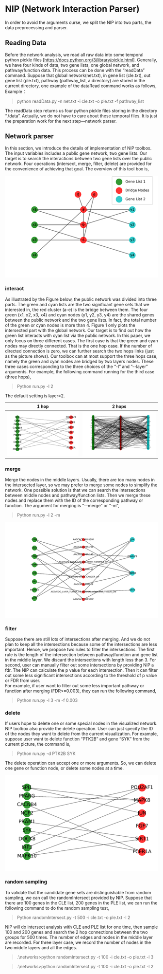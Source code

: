 # NIP (Network Interaction Parser)
In order to avoid the arguments curse, we split the NIP into two parts, the data preprocessing and parser. 

## Reading Data

Before the network analysis, we read all raw data into some temporal python pickle files [https://docs.python.org/3/library/pickle.html].  Generally, we have four kinds of data, two gene lists, one global network, and pathway/function data. This process can be done with the “readData” command. 
Suppose that global network(net.txt), in gene list (cle.txt), out gene list (ple.txt), pathway (pathway_list, a directory) are stored in the current directory, one example of the dataRead command works as follows,
Example：

>python readData.py -n net.txt -i cle.txt -o ple.txt -f  pathway_list

The readData step returns us four python pickle files storing in the directory “.\data”. Actually, we do not have to care about these temporal files. It is just the preparation work for the next step—network parser.


## Network parser

In this section, we introduce the details of implementation of NIP toolbox.  The input variables includes a public gene network, two gene lists. Our target is to search the interactions between two gene lists over the public network. Four operations (intersect, merge, filter, delete) are provided for the convenience of achieving that goal.
The overview of this tool box is,

![A demo of NIP](https://github.com/bruce803/NIP/blob/master/result/demo-NIP.png)



### interact
As illustrated by the Figure below, the public network was divided into three parts. The green and cyan lists are the two significant gene sets that we interested in, the red cluster (a-e) is the bridge between them.  The four green (x1, x2, x3, x4) and cyan nodes (y1, y2, y3, y4) are the shared genes between the public network and the two gene lists. In fact, the total number of the green or cyan nodes is more than 4. Figure 1 only plots the intersected part with the global network. Our target is to find out how the green list interacts with cyan list via the public network.  In this paper, we only focus on three different cases. The first case is that the green and cyan nodes may directly connected. That is the one hop case. If the number of directed connection is zero, we can further search the two hops links (just as the picture shows). Our toolbox can at most support the three hops case, namely the green and cyan nodes are bridged by two layers nodes.
These three cases corresponding to the three choices of the “-l” and ”--layer” arguments. For example, the following command running for the third case (three hops),

>Python run.py -l 2

The default setting is layer=2.

1 hop             |  2 hops
:-------------------------:|:-------------------------:
![A 1 hop example.](https://github.com/bruce803/NIP/blob/master/result/intersection0.png)  |  ![A 2 hops example.](https://github.com/bruce803/NIP/blob/master/result/interaction2hops.png)


###	merge
Merge the nodes in the middle layers. Usually, there are too many nodes in the intersected layer, so we may prefer to merge some nodes to simplify the network. One possible solution is that we can search the intersections between middle nodes and pathway/function lists. Then we merge these nodes and replace them with the ID of the corresponding pathway or function.
The argument for merging is “--merge” or “-m”, 

>Python run.py -l 2  -m 

![merge](https://github.com/bruce803/NIP/blob/master/result/merge.png)

###	filter
Suppose there are still lots of intersections after merging. And we do not plan to keep all the intersections because some of the intersections are less important. Hence, we propose two rules to filter the intersections. The first rule is the length of the intersection between pathway/function and gene list in the middle layer. We discard the intersections with length less than 3. For second, user can manually filter out some intersections by providing NIP a fdr. The NIP can calculate the p value for each intersection. Then it can filter out some less significant intersections according to the threshold of p value or FDR from user.  
For example, if user want to filter out some less important pathway or function after merging (FDR<=0.003), they can run the following command,

>Python run.py -l 3 -m  -f  0.003  

###	delete 
If users hope to delete one or some special nodes in the visualized network. NIP toolbox also provide the delete operation. User can just specify the ID of the nodes they want to delete from the current visualization. 
For example, suppose user want to delete function “PTK2B” and gene “SYK” from the current picture, the command is,

>Python run.py -d PTK2B SYK

The delete operation can accept one or more arguments. So, we can delete one gene or function node, or delete some nodes at a time.

![Delete the gene “IRF4” in Figure 2 (left panel) ](https://github.com/bruce803/NIP/blob/master/result/delete.png)

###	random sampling
To validate that the candidate gene sets are distinguishable from random sampling, we can call the randomIntersect provided by NIP.  Suppose that there are 100 genes in the CLE list, 200 genes in the PLE list, we can run the following command to do the random sampling test,

>Python randomIntersect.py -t 500 -i cle.txt -o ple.txt -l 2

NIP will do intersect analysis with CLE and PLE list for one time, then sample 100 and 200 genes and search the 2 hop connections between the two groups for 500 times. The number of edges and nodes in the middle layer are recorded. For three layer case, we record the number of nodes in the two middle layers and all the edges.

>.\networks>python randomIntersect.py -t 100 -i cle.txt -o ple.txt -l 3

>.\networks>python randomIntersect.py -t 100 -i cle.txt -o ple.txt -l 2
